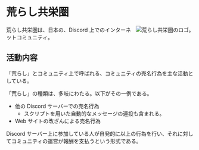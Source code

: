 # 荒らし共栄圏

<img src="https://github.com/user-attachments/assets/287aa7ea-e492-4fdd-af1e-0ea70c334c52" alt="荒らし共栄圏のロゴ。" align="right" />

荒らし共栄圏は、日本の、Discord 上でのインターネットコミュニティ。

## 活動内容

「荒らし」とコミュニティ上で呼ばれる、コミュニティの売名行為を主な活動としている。

「荒らし」の種類は、多岐にわたる。以下がその一例である。

* 他の Discord サーバーでの売名行為
  * スクリプトを用いた自動的なメッセージの連投も含まれる。
* Web サイトの改ざんによる売名行為

Discord サーバー上に参加している人が自発的に以上の行為を行い、それに対してコミュニティの運営が報酬を支払うという形式である。
